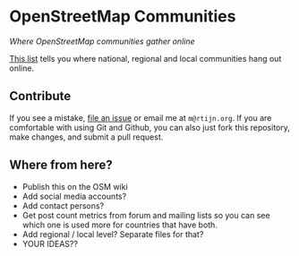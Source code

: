 # OpenStreetMap Communities
*Where OpenStreetMap communities gather online*

[This list](https://github.com/mvexel/osm-communities/blob/master/osm-communities-list.csv) tells you where national, regional and local communities hang out online.

## Contribute

If you see a mistake, [file an issue](https://github.com/mvexel/osm-communities/issues) or email me at `m@rtijn.org`.
If you are comfortable with using Git and Github, you can also just fork this repository, make changes, and submit a pull request.

## Where from here?

* Publish this on the OSM wiki
* Add social media accounts?
* Add contact persons?
* Get post count metrics from forum and mailing lists so you can see which one is used more for countries that have both.
* Add regional / local level? Separate files for that?
* YOUR IDEAS??
